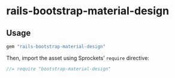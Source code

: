 # rails-bootstrap-material-design

## Usage

```ruby
gem "rails-bootstrap-material-design"
```

Then, import the asset using Sprockets’ `require` directive:

```js
//= require "bootstrap-material-design"
```
